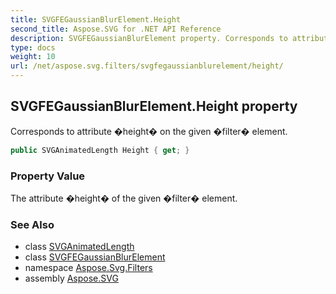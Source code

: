 ```yaml
---
title: SVGFEGaussianBlurElement.Height
second_title: Aspose.SVG for .NET API Reference
description: SVGFEGaussianBlurElement property. Corresponds to attribute height on the given filter element
type: docs
weight: 10
url: /net/aspose.svg.filters/svgfegaussianblurelement/height/
---
```

## SVGFEGaussianBlurElement.Height property

Corresponds to attribute �height� on the given �filter� element.

```csharp
public SVGAnimatedLength Height { get; }
```

### Property Value

The attribute �height� of the given �filter� element.

### See Also

* class [SVGAnimatedLength](../../../aspose.svg.datatypes/svganimatedlength/)
* class [SVGFEGaussianBlurElement](../)
* namespace [Aspose.Svg.Filters](../../svgfegaussianblurelement/)
* assembly [Aspose.SVG](../../../)

